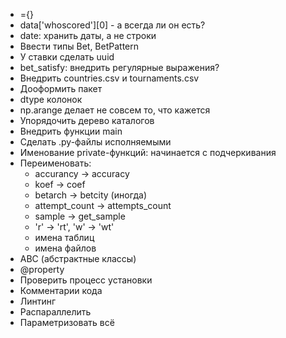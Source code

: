* ={}
* data['whoscored'][0] - а всегда ли он есть?
* date: хранить даты, а не строки
* Ввести типы Bet, BetPattern
* У ставки сделать uuid
* bet_satisfy: внедрить регулярные выражения?
* Внедрить countries.csv и tournaments.csv
* Дооформить пакет
* dtype колонок
* np.arange делает не совсем то, что кажется
* Упорядочить дерево каталогов
* Внедрить функции main
* Сделать .py-файлы исполняемыми
* Именование private-функций: начинается с подчеркивания
* Переименовать:
    * accurancy -> accuracy
    * koef -> coef
    * betarch -> betcity (иногда)
    * attempt_count -> attempts_count
    * sample -> get_sample
    * 'r' -> 'rt', 'w' -> 'wt'
    * имена таблиц
    * имена файлов
* ABC (абстрактные классы)
* @property
* Проверить процесс установки
* Комментарии кода
* Линтинг
* Распараллелить
* Параметризовать всё
